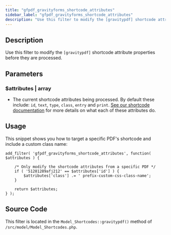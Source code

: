 ```yaml
---
title: "gfpdf_gravityforms_shortcode_attributes"
sidebar_label: "gfpdf_gravityforms_shortcode_attributes"
description: "Use this filter to modify the [gravitypdf] shortcode attribute properties before they are processed."
---
```


## Description 

Use this filter to modify the `[gravitypdf]` shortcode attribute properties before they are processed.

## Parameters 

### $attributes | array
*  The current shortcode attributes being processed. By default these include: `id`, `text`, `type`, `class`, `entry` and `print`. [See our shortcode documentation](../../users/shortcodes.md#shortcode-attributes) for more details on what each of these attributes do. 

## Usage 

This snippet shows you how to target a specific PDF's shortcode and include a custom class name:

```
add_filter( 'gfpdf_gravityforms_shortcode_attributes', function( $attributes ) {

	/* Only modify the shortcode attributes from a specific PDF */
	if ( '51281289afj212' == $attributes['id'] ) {
		$attributes['class'] .= ' prefix-custom-css-class-name';
	}

	return $attributes;
} );
```
 
## Source Code 

This filter is located in the `Model_Shortcodes::gravitypdf()` method of `/src/model/Model_Shortcodes.php`.